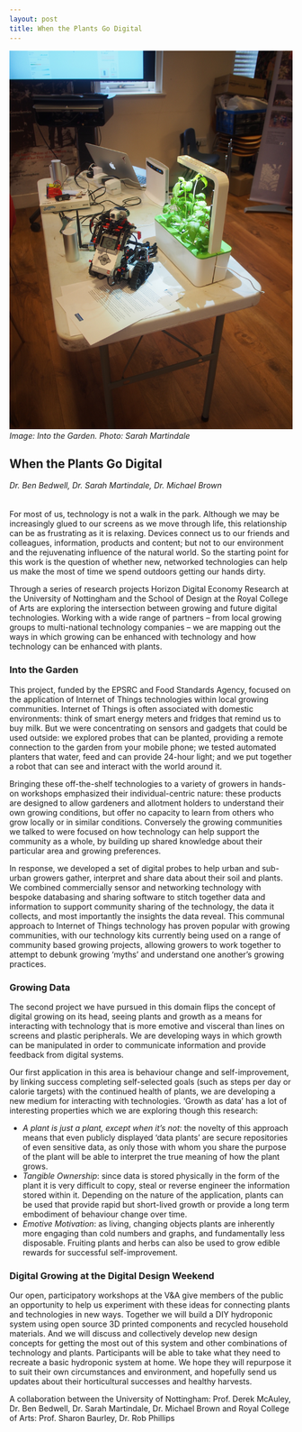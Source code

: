 ```yaml
---
layout: post
title: When the Plants Go Digital
---
```


![Image: Into the Garden. Photo: Sarah Martindale](images/17.jpg)
_Image: Into the Garden. Photo: Sarah Martindale_

## When the Plants Go Digital
_Dr. Ben Bedwell, Dr. Sarah Martindale, Dr. Michael Brown_
<br />
<br />
<br />
For most of us, technology is not a walk in the park. Although we may be increasingly glued to our screens as we move through life, this relationship can be as frustrating as it is relaxing. Devices connect us to our friends and colleagues, information, products and content; but not to our environment and the rejuvenating influence of the natural world. So the starting point for this work is the question of whether new, networked technologies can help us make the most of time we spend outdoors getting our hands dirty.

Through a series of research projects Horizon Digital Economy Research at the University of Nottingham and the School of Design at the Royal College of Arts are exploring the intersection between growing and future digital technologies. Working with a wide range of partners – from local growing groups to multi-national technology companies – we are mapping out the ways in which growing can be enhanced with technology and how technology can be enhanced with plants.

### Into the Garden

This project, funded by the EPSRC and Food Standards Agency, focused on the application of Internet of Things technologies within local growing communities. Internet of Things is often associated with domestic environments: think of smart energy meters and fridges that remind us to buy milk. But we were concentrating on sensors and gadgets that could be used outside: we explored probes that can be planted, providing a remote connection to the garden from your mobile phone; we tested automated planters that water, feed and can provide 24-hour light; and we put together a robot that can see and interact with the world around it.

Bringing these off-the-shelf technologies to a variety of growers in hands-on workshops emphasized their individual-centric nature: these products are designed to allow gardeners and allotment holders to understand their own growing conditions, but offer no capacity to learn from others who grow locally or in similar conditions. Conversely the growing communities we talked to were focused on how technology can help support the community as a whole, by building up shared knowledge about their particular area and growing preferences.

In response, we developed a set of digital probes to help urban and sub-urban growers gather, interpret and share data about their soil and plants. We combined commercially sensor and networking technology with bespoke databasing and sharing software to stitch together data and information to support community sharing of the technology, the data it collects, and most importantly the insights the data reveal. This communal approach to Internet of Things technology has proven popular with growing communities, with our technology kits currently being used on a range of community based growing projects, allowing growers to work together to attempt to debunk growing ‘myths’ and understand one another’s growing practices.

### Growing Data

The second project we have pursued in this domain flips the concept of digital growing on its head, seeing plants and growth as a means for interacting with technology that is more emotive and visceral than lines on screens and plastic peripherals. We are developing ways in which growth can be manipulated in order to communicate information and provide feedback from digital systems.

Our first application in this area is behaviour change and self-improvement, by linking success completing self-selected goals (such as steps per day or calorie targets) with the continued health of plants, we are developing a new medium for interacting with technologies. ‘Growth as data’ has a lot of interesting properties which we are exploring though this research:

- _A plant is just a plant, except when it’s not_:  the novelty of this approach means that even publicly displayed ‘data plants’ are secure repositories of even sensitive data, as only those with whom you share the purpose of the plant will be able to interpret the true meaning of how the plant grows. 
- _Tangible Ownership_: since data is stored physically in the form of the plant it is very difficult to copy, steal or reverse engineer the information stored within it. Depending on the nature of the application, plants can be used that provide rapid but short-lived growth or provide a long term embodiment of behaviour change over time.
- _Emotive Motivation_: as living, changing objects plants are inherently more engaging than cold numbers and graphs, and fundamentally less disposable. Fruiting plants and herbs can also be used to grow edible rewards for successful self-improvement.

### Digital Growing at the Digital Design Weekend

Our open, participatory workshops at the V&A give members of the public an opportunity to help us experiment with these ideas for connecting plants and technologies in new ways. Together we will build a DIY hydroponic system using open source 3D printed components and recycled household materials. And we will discuss and collectively develop new design concepts for getting the most out of this system and other combinations of technology and plants. Participants will be able to take what they need to recreate a basic hydroponic system at home. We hope they will repurpose it to suit their own circumstances and environment, and hopefully send us updates about their horticultural successes and healthy harvests.

A collaboration between the University of Nottingham: Prof. Derek McAuley, Dr. Ben Bedwell, Dr. Sarah Martindale, Dr. Michael Brown and Royal College of Arts: Prof. Sharon Baurley, Dr. Rob Phillips
